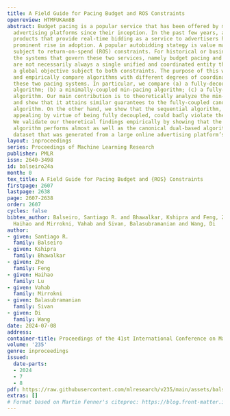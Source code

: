 ```yaml
---
title: A Field Guide for Pacing Budget and ROS Constraints
openreview: HTMFUKAm8B
abstract: Budget pacing is a popular service that has been offered by major internet
  advertising platforms since their inception. In the past few years, autobidding
  products that provide real-time bidding as a service to advertisers have seen a
  prominent rise in adoption. A popular autobidding stategy is value maximization
  subject to return-on-spend (ROS) constraints. For historical or business reasons,
  the systems that govern these two services, namely budget pacing and ROS pacing,
  are not necessarily always a single unified and coordinated entity that optimizes
  a global objective subject to both constraints. The purpose of this work is to theoretically
  and empirically compare algorithms with different degrees of coordination between
  these two pacing systems. In particular, we compare (a) a fully-decoupled sequential
  algorithm; (b) a minimally-coupled min-pacing algorithm; (c) a fully-coupled dual-based
  algorithm. Our main contribution is to theoretically analyze the min-pacing algorithm
  and show that it attains similar guarantees to the fully-coupled canonical dual-based
  algorithm. On the other hand, we show that the sequential algorithm, even though
  appealing by virtue of being fully decoupled, could badly violate the constraints.
  We validate our theoretical findings empirically by showing that the min-pacing
  algorithm performs almost as well as the canonical dual-based algorithm on a semi-synthetic
  dataset that was generated from a large online advertising platform’s auction data.
layout: inproceedings
series: Proceedings of Machine Learning Research
publisher: PMLR
issn: 2640-3498
id: balseiro24a
month: 0
tex_title: A Field Guide for Pacing Budget and {ROS} Constraints
firstpage: 2607
lastpage: 2638
page: 2607-2638
order: 2607
cycles: false
bibtex_author: Balseiro, Santiago R. and Bhawalkar, Kshipra and Feng, Zhe and Lu,
  Haihao and Mirrokni, Vahab and Sivan, Balasubramanian and Wang, Di
author:
- given: Santiago R.
  family: Balseiro
- given: Kshipra
  family: Bhawalkar
- given: Zhe
  family: Feng
- given: Haihao
  family: Lu
- given: Vahab
  family: Mirrokni
- given: Balasubramanian
  family: Sivan
- given: Di
  family: Wang
date: 2024-07-08
address:
container-title: Proceedings of the 41st International Conference on Machine Learning
volume: '235'
genre: inproceedings
issued:
  date-parts:
  - 2024
  - 7
  - 8
pdf: https://raw.githubusercontent.com/mlresearch/v235/main/assets/balseiro24a/balseiro24a.pdf
extras: []
# Format based on Martin Fenner's citeproc: https://blog.front-matter.io/posts/citeproc-yaml-for-bibliographies/
---
```

